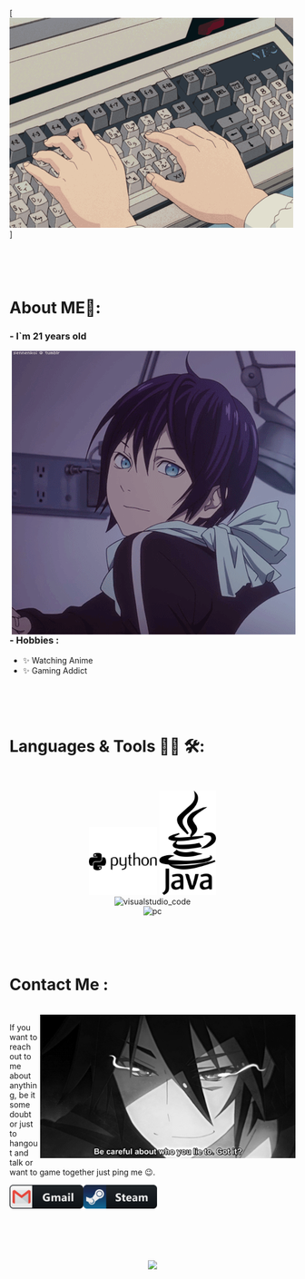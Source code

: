 [![Header](https://github.com/kreofox/kreofox/blob/main/assets/6vIk.gif)]


</br>
</br>
</br>

# About ME💬:

### - I`m 21 years old  

<img hight="400" width="500" alt="GIF" align="right" src='https://github.com/kreofox/kreofox/blob/main/assets/13626.gif' > 

### - Hobbies :
- ✨ Watching Anime
- ✨ Gaming Addict

</br>
</br>
</br>

# Languages & Tools 👨‍💻 🛠:
</br>

<p align="center">

<img src="https://github.com/Xx-Ashutosh-xX/Xx-Ashutosh-xX/blob/master/assets/icons/python.png" alt="python" width="120" hight="50">
<img src="https://github.com/Xx-Ashutosh-xX/Xx-Ashutosh-xX/blob/master/assets/icons/java.png" alt="java"  width="100" hight="50">
</br>
<img src="https://github.com/Xx-Ashutosh-xX/Xx-Ashutosh-xX/blob/master/assets/icons/visualstudio_code.png" alt="visualstudio_code" width="240" hight="50">
</br>
<img src="https://github.com/Xx-Ashutosh-xX/Xx-Ashutosh-xX/blob/master/assets/icons/pc.png" alt="pc" width="100" hight="50">
</p>
</br>
</br>
</br>


# Contact Me :

<p>
 </br>

<img hight="320" width="450" align="right" alt="GIF" src="https://github.com/kreofox/kreofox/blob/main/assets/93195.gif">


If you want to reach out to me about anything, be it some doubt or just to hangout and talk or want to game together just ping me 😉.

<a href="timirdejii8@gmail.com">
    <img align="left" alt="Gmail" width="130" hight="100" src="https://github.com/kreofox/kreofox/blob/main/assets/icons/gmail.png" />
</a>
<a href="https://steamcommunity.com/profiles/76561198274890530/">
    <img align="left" alt="Steam" width="130" hight="100" src="https://github.com/kreofox/kreofox/blob/main/assets/icons/steam.png" />
</a>
 </p>

</br>
</br>
</br>
</br>
</br>
</br>
</br>

<p align="center" >  
  <a href="https://github.com/anuraghazra/github-readme-stats"> 
<img  src="https://github-readme-stats.vercel.app/api?username=kreofox&&show_icons=true&theme=radical"/>
  </a>
  </p>